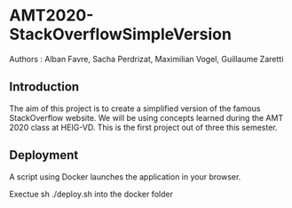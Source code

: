 # AMT2020-StackOverflowSimpleVersion

Authors :  Alban Favre, Sacha Perdrizat, Maximilian Vogel, Guillaume Zaretti

## Introduction

The aim of this project is to create a simplified version of the famous StackOverflow website. We will be using concepts learned during the AMT 2020 class at HEIG-VD. This is the first project out of three this semester.

## Deployment

A script using Docker launches the application in your browser.

Exectue sh ./deploy.sh into the docker folder
